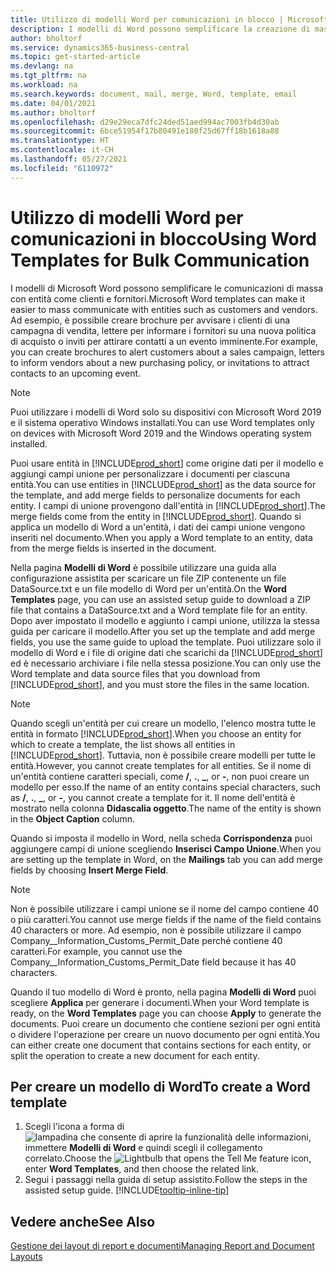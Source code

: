 ```yaml
---
title: Utilizzo di modelli Word per comunicazioni in blocco | Microsoft Docs
description: I modelli di Word possono semplificare la creazione di massa di documenti personalizzati per entità specifiche.
author: bholtorf
ms.service: dynamics365-business-central
ms.topic: get-started-article
ms.devlang: na
ms.tgt_pltfrm: na
ms.workload: na
ms.search.keywords: document, mail, merge, Word, template, email
ms.date: 04/01/2021
ms.author: bholtorf
ms.openlocfilehash: d29e29eca7dfc24ded51aed994ac7003fb4d30ab
ms.sourcegitcommit: 6bce51954f17b80491e180f25d67ff18b1618a88
ms.translationtype: HT
ms.contentlocale: it-CH
ms.lasthandoff: 05/27/2021
ms.locfileid: "6110972"
---
```

# <a name="using-word-templates-for-bulk-communication"></a><span data-ttu-id="38685-103">Utilizzo di modelli Word per comunicazioni in blocco</span><span class="sxs-lookup"><span data-stu-id="38685-103">Using Word Templates for Bulk Communication</span></span>
<span data-ttu-id="38685-104">I modelli di Microsoft Word possono semplificare le comunicazioni di massa con entità come clienti e fornitori.</span><span class="sxs-lookup"><span data-stu-id="38685-104">Microsoft Word templates can make it easier to mass communicate with entities such as customers and vendors.</span></span> <span data-ttu-id="38685-105">Ad esempio, è possibile creare brochure per avvisare i clienti di una campagna di vendita, lettere per informare i fornitori su una nuova politica di acquisto o inviti per attirare contatti a un evento imminente.</span><span class="sxs-lookup"><span data-stu-id="38685-105">For example, you can create brochures to alert customers about a sales campaign, letters to inform vendors about a new purchasing policy, or invitations to attract contacts to an upcoming event.</span></span>

> [!NOTE]
> <span data-ttu-id="38685-106">Puoi utilizzare i modelli di Word solo su dispositivi con Microsoft Word 2019 e il sistema operativo Windows installati.</span><span class="sxs-lookup"><span data-stu-id="38685-106">You can use Word templates only on devices with Microsoft Word 2019 and the Windows operating system installed.</span></span>

<span data-ttu-id="38685-107">Puoi usare entità in [!INCLUDE[prod_short](includes/prod_short.md)] come origine dati per il modello e aggiungi campi unione per personalizzare i documenti per ciascuna entità.</span><span class="sxs-lookup"><span data-stu-id="38685-107">You can use entities in [!INCLUDE[prod_short](includes/prod_short.md)] as the data source for the template, and add merge fields to personalize documents for each entity.</span></span> <span data-ttu-id="38685-108">I campi di unione provengono dall'entità in [!INCLUDE[prod_short](includes/prod_short.md)].</span><span class="sxs-lookup"><span data-stu-id="38685-108">The merge fields come from the entity in [!INCLUDE[prod_short](includes/prod_short.md)].</span></span> <span data-ttu-id="38685-109">Quando si applica un modello di Word a un'entità, i dati dei campi unione vengono inseriti nel documento.</span><span class="sxs-lookup"><span data-stu-id="38685-109">When you apply a Word template to an entity, data from the merge fields is inserted in the document.</span></span>

<span data-ttu-id="38685-110">Nella pagina **Modelli di Word** è possibile utilizzare una guida alla configurazione assistita per scaricare un file ZIP contenente un file DataSource.txt e un file modello di Word per un'entità.</span><span class="sxs-lookup"><span data-stu-id="38685-110">On the **Word Templates** page, you can use an assisted setup guide to download a ZIP file that contains a DataSource.txt and a Word template file for an entity.</span></span> <span data-ttu-id="38685-111">Dopo aver impostato il modello e aggiunto i campi unione, utilizza la stessa guida per caricare il modello.</span><span class="sxs-lookup"><span data-stu-id="38685-111">After you set up the template and add merge fields, you use the same guide to upload the template.</span></span> <span data-ttu-id="38685-112">Puoi utilizzare solo il modello di Word e i file di origine dati che scarichi da [!INCLUDE[prod_short](includes/prod_short.md)] ed è necessario archiviare i file nella stessa posizione.</span><span class="sxs-lookup"><span data-stu-id="38685-112">You can only use the Word template and data source files that you download from [!INCLUDE[prod_short](includes/prod_short.md)], and you must store the files in the same location.</span></span>

> [!NOTE]
> <span data-ttu-id="38685-113">Quando scegli un'entità per cui creare un modello, l'elenco mostra tutte le entità in formato [!INCLUDE[prod_short](includes/prod_short.md)].</span><span class="sxs-lookup"><span data-stu-id="38685-113">When you choose an entity for which to create a template, the list shows all entities in [!INCLUDE[prod_short](includes/prod_short.md)].</span></span> <span data-ttu-id="38685-114">Tuttavia, non è possibile creare modelli per tutte le entità.</span><span class="sxs-lookup"><span data-stu-id="38685-114">However, you cannot create templates for all entities.</span></span> <span data-ttu-id="38685-115">Se il nome di un'entità contiene caratteri speciali, come **/**, **.**, **_**, or **-**, non puoi creare un modello per esso.</span><span class="sxs-lookup"><span data-stu-id="38685-115">If the name of an entity contains special characters, such as **/**, **.**, **_**, or **-**, you cannot create a template for it.</span></span> <span data-ttu-id="38685-116">Il nome dell'entità è mostrato nella colonna **Didascalia oggetto**.</span><span class="sxs-lookup"><span data-stu-id="38685-116">The name of the entity is shown in the **Object Caption** column.</span></span>

<span data-ttu-id="38685-117">Quando si imposta il modello in Word, nella scheda **Corrispondenza** puoi aggiungere campi di unione scegliendo **Inserisci Campo Unione**.</span><span class="sxs-lookup"><span data-stu-id="38685-117">When you are setting up the template in Word, on the **Mailings** tab you can add merge fields by choosing **Insert Merge Field**.</span></span>

> [!NOTE]
> <span data-ttu-id="38685-118">Non è possibile utilizzare i campi unione se il nome del campo contiene 40 o più caratteri.</span><span class="sxs-lookup"><span data-stu-id="38685-118">You cannot use merge fields if the name of the field contains 40 characters or more.</span></span> <span data-ttu-id="38685-119">Ad esempio, non è possibile utilizzare il campo Company__Information_Customs_Permit_Date perché contiene 40 caratteri.</span><span class="sxs-lookup"><span data-stu-id="38685-119">For example, you cannot use the Company__Information_Customs_Permit_Date field because it has 40 characters.</span></span> 

<span data-ttu-id="38685-120">Quando il tuo modello di Word è pronto, nella pagina **Modelli di Word** puoi scegliere **Applica** per generare i documenti.</span><span class="sxs-lookup"><span data-stu-id="38685-120">When your Word template is ready, on the **Word Templates** page you can choose **Apply** to generate the documents.</span></span> <span data-ttu-id="38685-121">Puoi creare un documento che contiene sezioni per ogni entità o dividere l'operazione per creare un nuovo documento per ogni entità.</span><span class="sxs-lookup"><span data-stu-id="38685-121">You can either create one document that contains sections for each entity, or split the operation to create a new document for each entity.</span></span>

## <a name="to-create-a-word-template"></a><span data-ttu-id="38685-122">Per creare un modello di Word</span><span class="sxs-lookup"><span data-stu-id="38685-122">To create a Word template</span></span>
1. <span data-ttu-id="38685-123">Scegli l'icona a forma di ![lampadina che consente di aprire la funzionalità delle informazioni](media/ui-search/search_small.png "Informazioni sull'operazione che si desidera eseguire"), immettere **Modelli di Word** e quindi scegli il collegamento correlato.</span><span class="sxs-lookup"><span data-stu-id="38685-123">Choose the ![Lightbulb that opens the Tell Me feature](media/ui-search/search_small.png "Tell me what you want to do") icon, enter **Word Templates**, and then choose the related link.</span></span>
2. <span data-ttu-id="38685-124">Segui i passaggi nella guida di setup assistito.</span><span class="sxs-lookup"><span data-stu-id="38685-124">Follow the steps in the assisted setup guide.</span></span> [!INCLUDE[tooltip-inline-tip](includes/tooltip-inline-tip_md.md)]

## <a name="see-also"></a><span data-ttu-id="38685-125">Vedere anche</span><span class="sxs-lookup"><span data-stu-id="38685-125">See Also</span></span>
[<span data-ttu-id="38685-126">Gestione dei layout di report e documenti</span><span class="sxs-lookup"><span data-stu-id="38685-126">Managing Report and Document Layouts</span></span>](ui-manage-report-layouts.md)  
